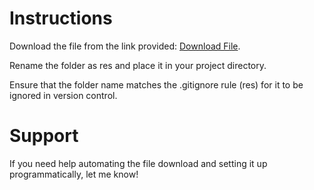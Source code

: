 # Instructions

Download the file from the link provided: [Download File](https://drive.google.com/file/d/107WikNVtve-QY7I7-pMsdFFHpAnNFxmO/view).

Rename the folder as res and place it in your project directory.

Ensure that the folder name matches the .gitignore rule (res) for it to be ignored in version control.

# Support

If you need help automating the file download and setting it up programmatically, let me know!
